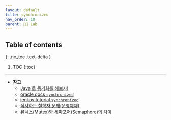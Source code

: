 ```yaml
---
layout: default
title: synchronized
nav_order: 10
parent: 👨‍🔬 Lab
---
```

## Table of contents
{: .no_toc .text-delta }

1. TOC
{:toc}

---

- **참고**
  - [Java 로 동기화를 해보자!](https://tecoble.techcourse.co.kr/post/2021-10-23-java-synchronize/)
  - [oracle docs `synchronized`](https://docs.oracle.com/javase/tutorial/essential/concurrency/syncmeth.html)
  - [jenkov tutorial `synchronized`](http://tutorials.jenkov.com/java-concurrency/synchronized.html#java-concurrency-utilities)
  - [식사하는 철학자 문제(운영체제)](https://luv-n-interest.tistory.com/438)
  - [뮤텍스(Mutex)와 세마포어(Semaphore)의 차이](https://worthpreading.tistory.com/90)